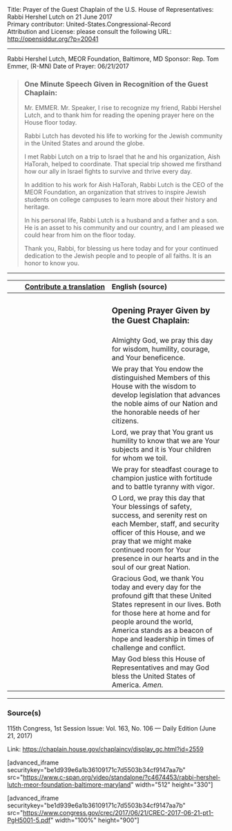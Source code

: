 <html>
<head></head>
<body>
Title: Prayer of the Guest Chaplain of the U.S. House of Representatives: Rabbi Hershel Lutch on 21 June 2017<br />
Primary contributor: United-States.Congressional-Record<br />
Attribution and License: please consult the following URL: <a href="http://opensiddur.org/?p=20041">http://opensiddur.org/?p=20041</a>
<p />
<hr />

Rabbi Hershel Lutch, MEOR Foundation, Baltimore, MD
Sponsor: Rep. Tom Emmer, (R-MN)
Date of Prayer: 06/21/2017

<blockquote>
<h3>One Minute Speech Given in Recognition of the Guest Chaplain:</h3>
Mr. EMMER. Mr. Speaker, I rise to recognize my friend, Rabbi Hershel Lutch, and to thank him for reading the opening prayer here on the House floor today.

Rabbi Lutch has devoted his life to working for the Jewish community in the United States and around the globe.

I met Rabbi Lutch on a trip to Israel that he and his organization, Aish HaTorah, helped to coordinate. That special trip showed me firsthand how our ally in Israel fights to survive and thrive every day.

In addition to his work for Aish HaTorah, Rabbi Lutch is the CEO of the MEOR Foundation, an organization that strives to inspire Jewish students on college campuses to learn more about their history and heritage.

In his personal life, Rabbi Lutch is a husband and a father and a son. He is an asset to his community and our country, and I am pleased we could hear from him on the floor today.

Thank you, Rabbi, for blessing us here today and for your continued dedication to the Jewish people and to people of all faiths. It is an honor to know you.
</blockquote>

<hr />

<table style="margin-left: auto;margin-right: auto;" class="draggable">
<thead><tr><th id="x" style="text-align: right;"><a href="/contributing/upload/">Contribute a translation</a></th><th style="text-align: left;">English (source)</th></tr></thead>
<tbody>
<tr><td style="vertical-align:top;" width="46%">
<div class="liturgy"><span lang="he">

</span></div></td>
 
<td style="vertical-align:top;" width="53%">
<div class="english">
<h3>Opening Prayer Given by the Guest Chaplain:</h3>
</div></td></tr>


<tr><td style="vertical-align:top;" width="46%">
<div class="liturgy"><span lang="he">

</span></div></td>
 
<td style="vertical-align:top;" width="53%">
<div class="english">
Almighty God, 
we pray this day 
for wisdom, 
humility, 
courage, 
and Your beneficence.
</div></td></tr>


<tr><td style="vertical-align:top;" width="46%">
<div class="liturgy"><span lang="he">

</span></div></td>
 
<td style="vertical-align:top;" width="53%">
<div class="english">
We pray that You endow the distinguished Members of this House 
with the wisdom to develop legislation 
that advances the noble aims of our Nation 
and the honorable needs of her citizens.
</div></td></tr>


<tr><td style="vertical-align:top;" width="46%">
<div class="liturgy"><span lang="he">

</span></div></td>
 
<td style="vertical-align:top;" width="53%">
<div class="english">
Lord, 
we pray that You grant us humility 
to know that we are Your subjects 
and it is Your children for whom we toil.
</div></td></tr>


<tr><td style="vertical-align:top;" width="46%">
<div class="liturgy"><span lang="he">

</span></div></td>
 
<td style="vertical-align:top;" width="53%">
<div class="english">
We pray for steadfast courage 
to champion justice with fortitude 
and to battle tyranny with vigor.
</div></td></tr>


<tr><td style="vertical-align:top;" width="46%">
<div class="liturgy"><span lang="he">

</span></div></td>
 
<td style="vertical-align:top;" width="53%">
<div class="english">
O Lord, 
we pray this day 
that Your blessings of safety, success, and serenity 
rest on each Member, staff, and security officer of this House, 
and we pray 
that we might make continued room for Your presence 
in our hearts 
and in the soul of our great Nation.
</div></td></tr>


<tr><td style="vertical-align:top;" width="46%">
<div class="liturgy"><span lang="he">

</span></div></td>
 
<td style="vertical-align:top;" width="53%">
<div class="english">
Gracious God, 
we thank You today and every day 
for the profound gift that these United States represent in our lives. 
Both for those here at home 
and for people around the world, 
America stands as a beacon of hope and leadership 
in times of challenge and conflict.
</div></td></tr>


<tr><td style="vertical-align:top;" width="46%">
<div class="liturgy"><span lang="he">

</span></div></td>
 
<td style="vertical-align:top;" width="53%">
<div class="english">
May God bless this House of Representatives 
and may God bless the United States of America. 
<em>Amen.</em>
</div></td></tr>
</tbody></table>

<hr />

<h3>Source(s)</h3>

115th Congress, 1st Session
Issue: Vol. 163, No. 106 — Daily Edition (June 21, 2017)

Link: <a href="https://chaplain.house.gov/chaplaincy/display_gc.html?id=2559">https://chaplain.house.gov/chaplaincy/display_gc.html?id=2559</a>

[advanced_iframe securitykey="be1d939e6a1b36109171c7d5503b34cf9147aa7b" src="https://www.c-span.org/video/standalone/?c4674453/rabbi-hershel-lutch-meor-foundation-baltimore-maryland" width="512" height="330"]

[advanced_iframe securitykey="be1d939e6a1b36109171c7d5503b34cf9147aa7b" src="https://www.congress.gov/crec/2017/06/21/CREC-2017-06-21-pt1-PgH5001-5.pdf" width="100%" height="900"]
</body>
</html>